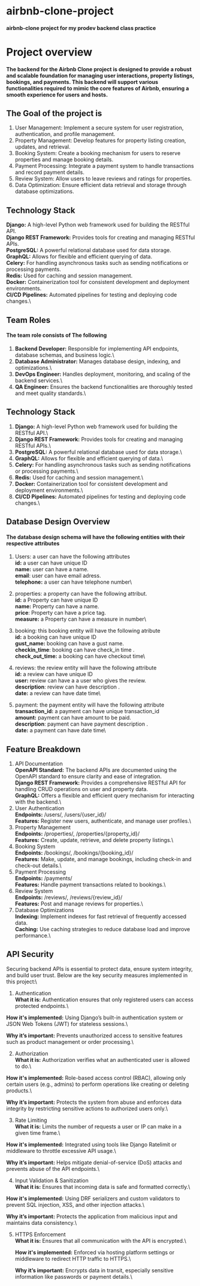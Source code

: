 # airbnb-clone-project
#### airbnb-clone project for my prodev backend class practice
# Project overview
#### The backend for the Airbnb Clone project is designed to provide a robust and scalable foundation for managing user interactions, property listings, bookings, and payments. This backend will support various functionalities required to mimic the core features of Airbnb, ensuring a smooth experience for users and hosts.
## The Goal of the project is
1. User Management: Implement a secure system for user registration, authentication, and profile management.
2. Property Management: Develop features for property listing creation, updates, and retrieval.
3. Booking System: Create a booking mechanism for users to reserve properties and manage booking details.
4. Payment Processing: Integrate a payment system to handle transactions and record payment details.
5. Review System: Allow users to leave reviews and ratings for properties.
6. Data Optimization: Ensure efficient data retrieval and storage through database optimizations.
## Technology Stack
**Django:** A high-level Python web framework used for building the RESTful API.\
**Django REST Framework:** Provides tools for creating and managing RESTful APIs.\
**PostgreSQL:** A powerful relational database used for data storage.\
**GraphQL:** Allows for flexible and efficient querying of data.\
**Celery:** For handling asynchronous tasks such as sending notifications or processing payments.\
**Redis:** Used for caching and session management.\
**Docker:** Containerization tool for consistent development and deployment environments.\
**CI/CD Pipelines:** Automated pipelines for testing and deploying code changes.\
## Team Roles
#### The team role consists of The following
1. **Backend Developer:** Responsible for implementing API endpoints, database schemas, and business logic.\
2. **Database Administrator:** Manages database design, indexing, and optimizations.\
3. **DevOps Engineer:** Handles deployment, monitoring, and scaling of the backend services.\
4. **QA Engineer:** Ensures the backend functionalities are thoroughly tested and meet quality standards.\

## Technology Stack
1. **Django:** A high-level Python web framework used for building the RESTful API.\
2. **Django REST Framework:** Provides tools for creating and managing RESTful APIs.\
3. **PostgreSQL:** A powerful relational database used for data storage.\
4. **GraphQL:** Allows for flexible and efficient querying of data.\
5. **Celery:** For handling asynchronous tasks such as sending notifications or processing payments.\
6. **Redis:** Used for caching and session management.\
7. **Docker:** Containerization tool for consistent development and deployment environments.\
8. **CI/CD Pipelines:** Automated pipelines for testing and deploying code changes.\
## Database Design Overview
#### The database design schema will have the following entities with their respective attributes
1. Users: a user can have the following attributes\
    **id:** a user can have unique ID\
    **name:** user can have a name.\
    **email**: user can have email adress.\
    **telephone:** a user can have telephone number\

2. properties: a property can have the following attribut.\
    **id:** a Property can have unique ID\
    **name:** Property can have a name.\
    **price**: Property can have a price tag.\
    **measure:** a Property can have a measure in number\

3. booking: this booking entity will have the following atribute\
    **id:** a booking can have unique ID\
    **gust_name:** booking can have a gust name.\
    **checkin_time**: booking can have check_in time .\
    **check_out_time:** a booking can have checkout time\

4. reviews: the review entity will have the following attribute\
    **id:** a review can have unique ID\
    **user:** review can have a a user who gives the review.\
    **description**: review can have description .\
    **date:** a review can have date time\

5. payment: the payment entity will have the following attribute\
    **transaction_id:** a payment can have unique transaction_id\
    **amount:** payment can have amount to be paid.\
    **description**: payment can have payment description .\
    **date:** a payment can have date time\

 ## Feature Breakdown 
1. API Documentation\
    **OpenAPI Standard:** The backend APIs are documented using the OpenAPI standard to ensure clarity and ease of integration.\
    **Django REST Framework:** Provides a comprehensive RESTful API for handling CRUD operations on user and property data.\
    **GraphQL:** Offers a flexible and efficient query mechanism for interacting with the backend.\
2. User Authentication\
    **Endpoints:** /users/, /users/{user_id}/\
    **Features:** Register new users, authenticate, and manage user profiles.\
3. Property Management\
    **Endpoints:** /properties/, /properties/{property_id}/\
    **Features:** Create, update, retrieve, and delete property listings.\
4. Booking System\
    **Endpoints:** /bookings/, /bookings/{booking_id}/\
    **Features:** Make, update, and manage bookings, including check-in and check-out details.\
5. Payment Processing\
    **Endpoints:** /payments/\
    **Features:** Handle payment transactions related to bookings.\
6. Review System\
    **Endpoints:** /reviews/, /reviews/{review_id}/\
    **Features:** Post and manage reviews for properties.\
7. Database Optimizations\
    **Indexing:** Implement indexes for fast retrieval of frequently accessed data.\
    **Caching:** Use caching strategies to reduce database load and improve performance.\

## API Security
Securing backend APIs is essential to protect data, ensure system integrity, and build user trust. Below are the key security measures implemented in this project:\

1. Authentication\
**What it is:** Authentication ensures that only registered users can access protected endpoints.\

**How it's implemented:** Using Django’s built-in authentication system or JSON Web Tokens (JWT) for stateless sessions.\

**Why it’s important:** Prevents unauthorized access to sensitive features such as product management or order processing.\

2. Authorization\
**What it is:** Authorization verifies what an authenticated user is allowed to do.\

**How it's implemented:** Role-based access control (RBAC), allowing only certain users (e.g., admins) to perform operations like creating or deleting products.\

**Why it’s important:** Protects the system from abuse and enforces data integrity by restricting sensitive actions to authorized users only.\

3. Rate Limiting\
**What it is:** Limits the number of requests a user or IP can make in a given time frame.\

**How it's implemented:** Integrated using tools like Django Ratelimit or middleware to throttle excessive API usage.\

**Why it’s important:** Helps mitigate denial-of-service (DoS) attacks and prevents abuse of the API endpoints.\

4. Input Validation & Sanitization\
**What it is:** Ensures that incoming data is safe and formatted correctly.\

**How it's implemented:** Using DRF serializers and custom validators to prevent SQL injection, XSS, and other injection attacks.\

**Why it’s important:** Protects the application from malicious input and maintains data consistency.\

5. HTTPS Enforcement\
    **What it is:** Ensures that all communication with the API is encrypted.\

    **How it's implemented:** Enforced via hosting platform settings or middleware to redirect HTTP traffic to HTTPS.\

    **Why it’s important:** Encrypts data in transit, especially sensitive information like passwords or payment details.\